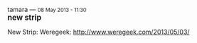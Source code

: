 <div id="wikitext">

<div class="messagehead">

tamara — <span style="font-size:83%">08 May 2013 - 11:30</span>\
<span style="font-size:120%">**new strip**</span>

</div>

<div class="messageitem">

New Strip: Weregeek: <http://www.weregeek.com/2013/05/03/>

<div class="vspace">

</div>

</div>

</div>

